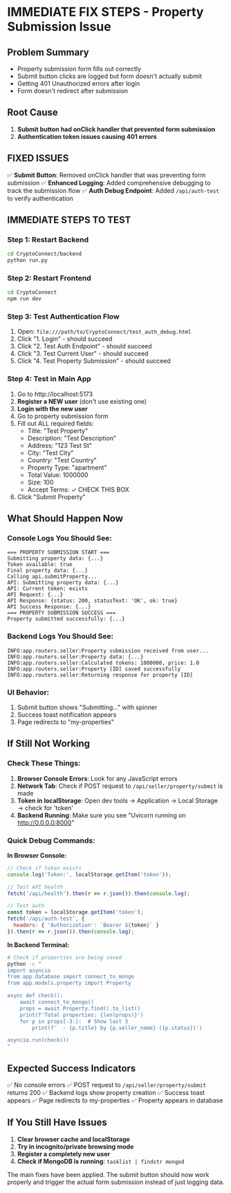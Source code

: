 # IMMEDIATE FIX STEPS - Property Submission Issue

## Problem Summary
- Property submission form fills out correctly
- Submit button clicks are logged but form doesn't actually submit
- Getting 401 Unauthorized errors after login
- Form doesn't redirect after submission

## Root Cause
1. **Submit button had onClick handler that prevented form submission**
2. **Authentication token issues causing 401 errors**

## FIXED ISSUES
✅ **Submit Button**: Removed onClick handler that was preventing form submission
✅ **Enhanced Logging**: Added comprehensive debugging to track the submission flow
✅ **Auth Debug Endpoint**: Added `/api/auth-test` to verify authentication

## IMMEDIATE STEPS TO TEST

### Step 1: Restart Backend
```bash
cd CryptoConnect/backend
python run.py
```

### Step 2: Restart Frontend
```bash
cd CryptoConnect
npm run dev
```

### Step 3: Test Authentication Flow
1. Open: `file:///path/to/CryptoConnect/test_auth_debug.html`
2. Click "1. Login" - should succeed
3. Click "2. Test Auth Endpoint" - should succeed
4. Click "3. Test Current User" - should succeed
5. Click "4. Test Property Submission" - should succeed

### Step 4: Test in Main App
1. Go to http://localhost:5173
2. **Register a NEW user** (don't use existing one)
3. **Login with the new user**
4. Go to property submission form
5. Fill out ALL required fields:
   - Title: "Test Property"
   - Description: "Test Description"
   - Address: "123 Test St"
   - City: "Test City"
   - Country: "Test Country"
   - Property Type: "apartment"
   - Total Value: 1000000
   - Size: 100
   - Accept Terms: ✓ CHECK THIS BOX
6. Click "Submit Property"

## What Should Happen Now

### Console Logs You Should See:
```
=== PROPERTY SUBMISSION START ===
Submitting property data: {...}
Token available: true
Final property data: {...}
Calling api.submitProperty...
API: Submitting property data: {...}
API: Current token: exists
API Request: {...}
API Response: {status: 200, statusText: 'OK', ok: true}
API Success Response: {...}
=== PROPERTY SUBMISSION SUCCESS ===
Property submitted successfully: {...}
```

### Backend Logs You Should See:
```
INFO:app.routers.seller:Property submission received from user...
INFO:app.routers.seller:Property data: {...}
INFO:app.routers.seller:Calculated tokens: 1000000, price: 1.0
INFO:app.routers.seller:Property [ID] saved successfully
INFO:app.routers.seller:Returning response for property [ID]
```

### UI Behavior:
1. Submit button shows "Submitting..." with spinner
2. Success toast notification appears
3. Page redirects to "my-properties"

## If Still Not Working

### Check These Things:

1. **Browser Console Errors**: Look for any JavaScript errors
2. **Network Tab**: Check if POST request to `/api/seller/property/submit` is made
3. **Token in localStorage**: Open dev tools → Application → Local Storage → check for 'token'
4. **Backend Running**: Make sure you see "Uvicorn running on http://0.0.0.0:8000"

### Quick Debug Commands:

**In Browser Console:**
```javascript
// Check if token exists
console.log('Token:', localStorage.getItem('token'));

// Test API health
fetch('/api/health').then(r => r.json()).then(console.log);

// Test auth
const token = localStorage.getItem('token');
fetch('/api/auth-test', {
  headers: { 'Authorization': `Bearer ${token}` }
}).then(r => r.json()).then(console.log);
```

**In Backend Terminal:**
```bash
# Check if properties are being saved
python -c "
import asyncio
from app.database import connect_to_mongo
from app.models.property import Property

async def check():
    await connect_to_mongo()
    props = await Property.find().to_list()
    print(f'Total properties: {len(props)}')
    for p in props[-3:]:  # Show last 3
        print(f'  - {p.title} by {p.seller_name} ({p.status})')

asyncio.run(check())
"
```

## Expected Success Indicators

✅ No console errors
✅ POST request to `/api/seller/property/submit` returns 200
✅ Backend logs show property creation
✅ Success toast appears
✅ Page redirects to my-properties
✅ Property appears in database

## If You Still Have Issues

1. **Clear browser cache and localStorage**
2. **Try in incognito/private browsing mode**
3. **Register a completely new user**
4. **Check if MongoDB is running**: `tasklist | findstr mongod`

The main fixes have been applied. The submit button should now work properly and trigger the actual form submission instead of just logging data.